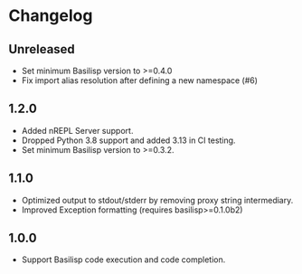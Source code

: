 # Changelog

## Unreleased

- Set minimum Basilisp version to >=0.4.0
- Fix import alias resolution after defining a new namespace (#6)

## 1.2.0

- Added nREPL Server support.
- Dropped Python 3.8 support and added 3.13 in CI testing.
- Set minimum Basilisp version to >=0.3.2.

## 1.1.0

- Optimized output to stdout/stderr by removing proxy string intermediary.
- Improved Exception formatting (requires basilisp>=0.1.0b2)

## 1.0.0

- Support Basilisp code execution and code completion.



